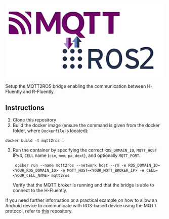 ![mqtt2ros](./assets/mqtt2ros.png)  

Setup the MQTT2ROS bridge enabling the communication between H-Fluently and R-Fluently.

## Instructions
1) Clone this repository
2) Build the docker image (ensure the command is given from the docker folder, where `Dockerfile` is located):
```
docker build -t mqtt2ros .
```
3) Run the container by specifying the correct `ROS_DOMAIN_ID`, `MQTT_HOST` IPv4, `CELL` name (`cim`, `mem`, `pa`, `dext`), and optionally `MQTT_PORT`.
    ```
     docker run --name mqtt2ros --network host --rm -e ROS_DOMAIN_ID=<YOUR_ROS_DOMAIN_ID> -e MQTT_HOST=<YOUR_MQTT_BROKER_IP> -e CELL=<YOUR_CELL_NAME> mqtt2ros
    ```
    Verify that the MQTT broker is running and that the bridge is able to connect to the H-Fluently.

If you need further information or a practical example on how to allow an Android device to communicate with ROS-based device using the MQTT protocol, refer to [this](https://github.com/cfasana/mqtt2ros_android_example) repository.